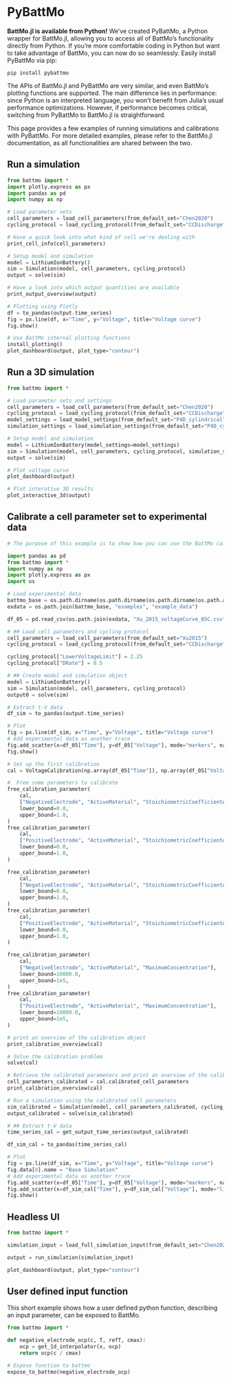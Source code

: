 # PyBattMo
**BattMo.jl is available from Python!**
We’ve created PyBattMo, a Python wrapper for BattMo.jl, allowing you to access all of BattMo’s functionality directly from Python. If you’re more comfortable coding in Python but want to take advantage of BattMo, you can now do so seamlessly. Easily install PyBattMo via pip:

```
pip install pybattmo
```

The APIs of BattMo.jl and PyBattMo are very similar, and even BattMo’s plotting functions are supported. The main difference lies in performance: since Python is an interpreted language, you won’t benefit from Julia’s usual performance optimizations. However, if performance becomes critical, switching from PyBattMo to BattMo.jl is straightforward.

This page provides a few examples of running simulations and calibrations with PyBattMo. For more detailed examples, please refer to the BattMo.jl documentation, as all functionalities are shared between the two.


## Run a simulation

```python
from battmo import *
import plotly.express as px
import pandas as pd
import numpy as np

# Load parameter sets
cell_parameters = load_cell_parameters(from_default_set="Chen2020")
cycling_protocol = load_cycling_protocol(from_default_set="CCDischarge")

# Have a quick look into what kind of cell we're dealing with
print_cell_info(cell_parameters)

# Setup model and simulation
model = LithiumIonBattery()
sim = Simulation(model, cell_parameters, cycling_protocol)
output = solve(sim)

# Have a look into which output quantities are available
print_output_overview(output)

# Plotting using Plotly
df = to_pandas(output.time_series)
fig = px.line(df, x="Time", y="Voltage", title="Voltage curve")
fig.show()

# Use BattMo internal plotting functions
install_plotting()
plot_dashboard(output, plot_type="contour")
```

## Run a 3D simulation

```python
from battmo import *

# Load parameter sets and settings
cell_parameters = load_cell_parameters(from_default_set="Chen2020")
cycling_protocol = load_cycling_protocol(from_default_set="CCDischarge")
model_settings = load_model_settings(from_default_set="P4D_cylindrical")
simulation_settings = load_simulation_settings(from_default_set="P4D_cylindrical")

# Setup model and simulation
model = LithiumIonBattery(model_settings=model_settings)
sim = Simulation(model, cell_parameters, cycling_protocol, simulation_settings=simulation_settings)
output = solve(sim)

# Plot voltage curve
plot_dashboard(output)

# Plot interative 3D results
plot_interactive_3d(output)
```

## Calibrate a cell parameter set to experimental data

```python
# The purpose of this example is to show how you can use the BattMo calibration api and therefore only shows a simple calibration procedure using only one experimental voltage curve is shown. A more complete example can be found among the BattMo.jl examples.

import pandas as pd
from battmo import *
import numpy as np
import plotly.express as px
import os

# Load experimental data
battmo_base = os.path.dirname(os.path.dirname(os.path.dirname(os.path.abspath(__file__))))
exdata = os.path.join(battmo_base, "examples", "example_data")

df_05 = pd.read_csv(os.path.join(exdata, "Xu_2015_voltageCurve_05C.csv"), names=["Time", "Voltage"])

# ## Load cell parameters and cycling protocol
cell_parameters = load_cell_parameters(from_default_set="Xu2015")
cycling_protocol = load_cycling_protocol(from_default_set="CCDischarge")

cycling_protocol["LowerVoltageLimit"] = 2.25
cycling_protocol["DRate"] = 0.5

# ## Create model and simulation object
model = LithiumIonBattery()
sim = Simulation(model, cell_parameters, cycling_protocol)
output0 = solve(sim)

# Extract t-V data
df_sim = to_pandas(output.time_series)

# Plot
fig = px.line(df_sim, x="Time", y="Voltage", title="Voltage curve")
# Add experimental data as another trace
fig.add_scatter(x=df_05["Time"], y=df_05["Voltage"], mode="markers", name="Experimental 0.5C")
fig.show()

# Set up the first calibration
cal = VoltageCalibration(np.array(df_05["Time"]), np.array(df_05["Voltage"]), sim)

#  Free some parameters to calibrate
free_calibration_parameter(
    cal,
    ["NegativeElectrode", "ActiveMaterial", "StoichiometricCoefficientAtSOC100"],
    lower_bound=0.0,
    upper_bound=1.0,
)
free_calibration_parameter(
    cal,
    ["PositiveElectrode", "ActiveMaterial", "StoichiometricCoefficientAtSOC100"],
    lower_bound=0.0,
    upper_bound=1.0,
)

free_calibration_parameter(
    cal,
    ["NegativeElectrode", "ActiveMaterial", "StoichiometricCoefficientAtSOC0"],
    lower_bound=0.0,
    upper_bound=1.0,
)
free_calibration_parameter(
    cal,
    ["PositiveElectrode", "ActiveMaterial", "StoichiometricCoefficientAtSOC0"],
    lower_bound=0.0,
    upper_bound=1.0,
)

free_calibration_parameter(
    cal,
    ["NegativeElectrode", "ActiveMaterial", "MaximumConcentration"],
    lower_bound=10000.0,
    upper_bound=1e5,
)
free_calibration_parameter(
    cal,
    ["PositiveElectrode", "ActiveMaterial", "MaximumConcentration"],
    lower_bound=10000.0,
    upper_bound=1e5,
)

# print an overview of the calibration object
print_calibration_overview(cal)

# Solve the calibration problem
solve(cal)

# Retrieve the calibrated parameters and print an overview of the calibration
cell_parameters_calibrated = cal.calibrated_cell_parameters
print_calibration_overview(cal)

# Run a simulation using the calibrated cell parameters
sim_calibrated = Simulation(model, cell_parameters_calibrated, cycling_protocol)
output_calibrated = solve(sim_calibrated)

# ## Extract t-V data
time_series_cal = get_output_time_series(output_calibrated)

df_sim_cal = to_pandas(time_series_cal)

# Plot
fig = px.line(df_sim, x="Time", y="Voltage", title="Voltage curve")
fig.data[0].name = "Base Simulation"
# Add experimental data as another trace
fig.add_scatter(x=df_05["Time"], y=df_05["Voltage"], mode="markers", name="Experimental 0.5C")
fig.add_scatter(x=df_sim_cal["Time"], y=df_sim_cal["Voltage"], mode="lines", name="Calibrated")
fig.show()

```

## Headless UI

```python
from battmo import *

simulation_input = load_full_simulation_input(from_default_set="Chen2020")

output = run_simulation(simulation_input)

plot_dashboard(output, plot_type="contour")
```

## User defined input function
This short example shows how a user defined python function, describing an input parameter, can be exposed to BattMo.
```python
from battmo import *

def negative_electrode_ocp(c, T, refT, cmax):
    ocp = get_1d_interpolator(x, ocp)
    return ocp(c / cmax)

# Expose function to battmo
expose_to_battmo(negative_electrode_ocp)
```